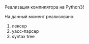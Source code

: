Реализация компилятора на Python3!

На данный момент реализовано:

1) лексер  
2) yacc-парсер  
3) syntax tree  